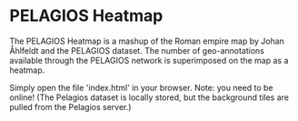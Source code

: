 # PELAGIOS Heatmap

The PELAGIOS Heatmap is a mashup of the Roman empire map by Johan Åhlfeldt and the PELAGIOS dataset. The
number of geo-annotations available through the PELAGIOS network is superimposed on the map as a heatmap.

Simply open the file 'index.html' in your browser. Note: you need to be online! (The Pelagios dataset is
locally stored, but the background tiles are pulled from the Pelagios server.) 
